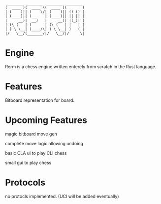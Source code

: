      _______  _______  _______  _______ 
    (  ____ )(  ____ \(  ____ )(       )
    | (    )|| (    \/| (    )|| () () |
    | (____)|| (__    | (____)|| || || |
    |     __)|  __)   |     __)| |(_)| |
    | (\ (   | (      | (\ (   | |   | |
    | ) \ \__| (____/\| ) \ \__| )   ( |
    |/   \__/(_______/|/   \__/|/     \|
                                        
# Engine
Rerm is a chess engine written enterely from scratch in the Rust language.

# Features
Bitboard representation for board.

# Upcoming Features
magic bitboard move gen

complete move logic allowing undoing

basic CLA ui to play CLI chess

small gui to play chess

# Protocols
no protocls implemented. (UCI will be added eventually)